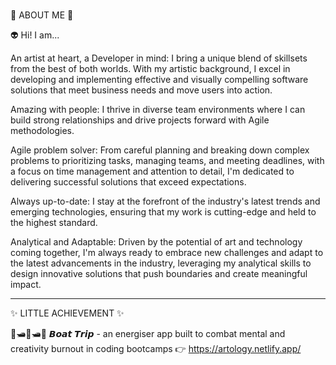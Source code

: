 ### 
🚀 ABOUT ME 🚀

👽 Hi! I am...

An artist at heart, a Developer in mind: I bring a unique blend of skillsets from the best of both worlds. With my artistic background, I excel in developing and implementing effective and visually compelling software solutions that meet business needs and move users into action.

Amazing with people: I thrive in diverse team environments where I can build strong relationships and drive projects forward with Agile methodologies.

Agile problem solver: From careful planning and breaking down complex problems to prioritizing tasks, managing teams, and meeting deadlines, with a focus on time management and attention to detail, I'm dedicated to delivering successful solutions that exceed expectations.

Always up-to-date: I stay at the forefront of the industry's latest trends and emerging technologies, ensuring that my work is cutting-edge and held to the highest standard.

Analytical and Adaptable: Driven by the potential of art and technology coming together, I'm always ready to embrace new challenges and adapt to the latest advancements in the industry, leveraging my analytical skills to design innovative solutions that push boundaries and create meaningful impact.

---

✨ LITTLE ACHIEVEMENT ✨

 🌊🛥🌊🛥🌊 
𝘽𝙤𝙖𝙩 𝙏𝙧𝙞𝙥 - an energiser app built to combat mental and creativity burnout in coding bootcamps
👉 https://artology.netlify.app/




<!--
**carrieshenkayee/carrieshenkayee** is a ✨ _special_ ✨ repository because its `README.md` (this file) appears on your GitHub profile.

Here are some ideas to get you started:

- 🔭 I’m currently working on ...
- 🌱 I’m currently learning ...
- 👯 I’m looking to collaborate on ...
- 🤔 I’m looking for help with ...
- 💬 Ask me about ...
- 📫 How to reach me: ...
- 😄 Pronouns: ...
- ⚡ Fun fact: ...
-->
